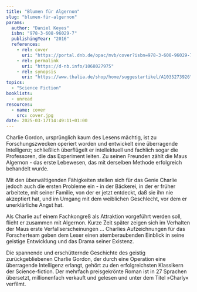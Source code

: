 ```yaml
---
title: "Blumen für Algernon"
slug: "blumen-für-algernon"
params:
  author: "Daniel Keyes"
  isbn: "978-3-608-96029-7"
  publishingYear: "2016"
  references:
    - rel: cover
      uri: "https://portal.dnb.de/opac/mvb/cover?isbn=978-3-608-96029-7"
    - rel: permalink
      uri: "https://d-nb.info/1068027975"
    - rel: synopsis
      uri: "https://www.thalia.de/shop/home/suggestartikel/A1035273926"
topics:
  - "Science Fiction"
booklists:
  - unread
resources:
  - name: cover
    src: cover.jpg
date: 2025-03-17T14:49:11+01:00
---
```

Charlie Gordon, ursprünglich kaum des Lesens mächtig, ist zu Forschungszwecken 
operiert worden und entwickelt eine überragende Intelligenz; schließlich 
überflügelt er intellektuell und fachlich sogar die Professoren, die das 
Experiment leiten. Zu seinen Freunden zählt die Maus Algernon - das erste 
Lebewesen, das mit derselben Methode erfolgreich behandelt wurde.

Mit den überwältigenden Fähigkeiten stellen sich für das Genie Charlie jedoch 
auch die ersten Probleme ein - in der Bäckerei, in der er früher arbeitete, 
mit seiner Familie, von der er jetzt entdeckt, daß sie ihn nie akzeptiert hat, 
und im Umgang mit dem weiblichen Geschlecht, vor dem er unerklärliche Angst 
hat.

Als Charlie auf einem Fachkongreß als Attraktion vorgeführt werden soll, 
flieht er zusammen mit Algernon. Kurze Zeit später zeigen sich im Verhalten 
der Maus erste Verfallserscheinungen ... Charlies Aufzeichnungen für das 
Forscherteam geben dem Leser einen atemberaubenden Einblick in seine geistige 
Entwicklung und das Drama seiner Existenz.

Die spannende und erschütternde Geschichte des geistig zurückgebliebenen
Charlie Gordon, der durch eine Operation eine überragende Intelligenz erlangt,
gehört zu den erfolgreichsten Klassikern der Science-fiction. Der mehrfach
preisgekrönte Roman ist in 27 Sprachen übersetzt, millionenfach verkauft und
gelesen und unter dem Titel »Charly« verfilmt.